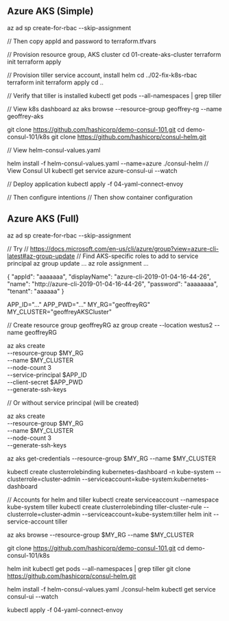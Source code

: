 ## Azure AKS (Simple)

az ad sp create-for-rbac --skip-assignment

// Then copy appId and password to terraform.tfvars

// Provision resource group, AKS cluster
cd 01-create-aks-cluster
terraform init
terraform apply

// Provision tiller service account, install helm
cd ../02-fix-k8s-rbac
terraform init
terraform apply
cd ..

// Verify that tiller is installed
kubectl get pods --all-namespaces | grep tiller

// View k8s dashboard
az aks browse --resource-group geoffrey-rg --name geoffrey-aks

git clone https://github.com/hashicorp/demo-consul-101.git
cd demo-consul-101/k8s
git clone https://github.com/hashicorp/consul-helm.git

// View helm-consul-values.yaml

helm install -f helm-consul-values.yaml --name=azure ./consul-helm
// View Consul UI
kubectl get service azure-consul-ui --watch

// Deploy application
kubectl apply -f 04-yaml-connect-envoy

// Then configure intentions
// Then show container configuration

## Azure AKS (Full)

az ad sp create-for-rbac --skip-assignment

// Try
// https://docs.microsoft.com/en-us/cli/azure/group?view=azure-cli-latest#az-group-update
// Find AKS-specific roles to add to service principal
az group update ...
az role assignment ...

{
  "appId": "aaaaaaa",
  "displayName": "azure-cli-2019-01-04-16-44-26",
  "name": "http://azure-cli-2019-01-04-16-44-26",
  "password": "aaaaaaaa",
  "tenant": "aaaaaa"
}

APP_ID="..."
APP_PWD="..."
MY_RG="geoffreyRG"
MY_CLUSTER="geoffreyAKSCluster"

// Create resource group geoffreyRG
az group create --location westus2 --name geoffreyRG

az aks create \
    --resource-group $MY_RG \
    --name $MY_CLUSTER \
    --node-count 3 \
    --service-principal $APP_ID \
    --client-secret $APP_PWD \
    --generate-ssh-keys

// Or without service principal (will be created)

az aks create \
    --resource-group $MY_RG \
    --name $MY_CLUSTER \
    --node-count 3 \
    --generate-ssh-keys

az aks get-credentials --resource-group $MY_RG --name $MY_CLUSTER

kubectl create clusterrolebinding kubernetes-dashboard -n kube-system --clusterrole=cluster-admin --serviceaccount=kube-system:kubernetes-dashboard

// Accounts for helm and tiller
kubectl create serviceaccount --namespace kube-system tiller
kubectl create clusterrolebinding tiller-cluster-rule --clusterrole=cluster-admin --serviceaccount=kube-system:tiller
helm init --service-account tiller

az aks browse --resource-group $MY_RG --name $MY_CLUSTER

git clone https://github.com/hashicorp/demo-consul-101.git
cd demo-consul-101/k8s

helm init
kubectl get pods --all-namespaces | grep tiller
git clone https://github.com/hashicorp/consul-helm.git

helm install -f helm-consul-values.yaml ./consul-helm
kubectl get service consul-ui --watch

kubectl apply -f 04-yaml-connect-envoy
